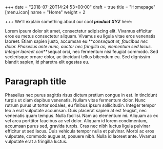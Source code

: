 +++
date = "2018-07-20T14:24:53+00:00"
draft = true
title = "Homepage"
[menu.icon]
name = "Home"
weight = 2

+++
We'll explain something about our cool **_product XYZ_** here:

Lorem ipsum dolor sit amet, consectetur adipiscing elit. Vivamus efficitur eros eu metus consectetur aliquam. Vivamus eu ligula vitae eros venenatis laoreet. Etiam sapien justo, accumsan eu **_consequat et, faucibus nec dolor. Phasellus ante nunc, auctor nec fringilla ac, elementum sed lacus. Integer laoreet con_**sequat orci, nec fermentum nisi feugiat commodo. Sed scelerisque ornare dolor, ac tincidunt tellus bibendum eu. Sed dignissim blandit sapien, id pharetra elit egestas eu.

# Paragraph title

Phasellus nec purus sagittis risus dictum pretium congue in est. In tincidunt turpis ut diam dapibus venenatis. Nullam vitae fermentum dolor. Nunc rutrum purus ut tortor sodales, eu finibus ipsum sollicitudin. Integer tempor leo a erat vulputate accumsan. Duis placerat sapien at est feugiat, nec venenatis quam tempus. Nulla facilisi. Nam ac elementum mi. Aliquam ac ex vel arcu porttitor faucibus ac vel dolor. Aliquam id lorem condimentum, accumsan purus sed, gravida turpis. Cras nec nibh luctus ligula pulvinar efficitur ut sed lacus. Duis vehicula tempor nulla et pulvinar. Morbi ac eros vulputate, commodo augue at, posuere nibh. Nulla id laoreet ante. Vivamus vulputate erat a fringilla luctus.